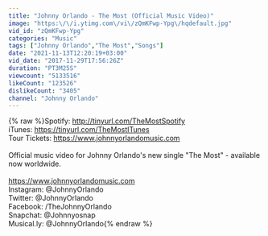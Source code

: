 ```yaml
---
title: "Johnny Orlando - The Most (Official Music Video)"
image: "https:\/\/i.ytimg.com\/vi\/zQmKFwp-Ypg\/hqdefault.jpg"
vid_id: "zQmKFwp-Ypg"
categories: "Music"
tags: ["Johnny Orlando","The Most","Songs"]
date: "2021-11-13T12:20:19+03:00"
vid_date: "2017-11-29T17:56:26Z"
duration: "PT3M25S"
viewcount: "5133516"
likeCount: "123526"
dislikeCount: "3405"
channel: "Johnny Orlando"
---
```

{% raw %}Spotify: <a rel="nofollow" target="blank" href="http://tinyurl.com/TheMostSpotify">http://tinyurl.com/TheMostSpotify</a><br />iTunes: <a rel="nofollow" target="blank" href="https://tinyurl.com/TheMostITunes">https://tinyurl.com/TheMostITunes</a> <br />Tour Tickets: <a rel="nofollow" target="blank" href="https://www.johnnyorlandomusic.com">https://www.johnnyorlandomusic.com</a><br /><br />Official music video for Johnny Orlando's new single &quot;The Most&quot; - available now worldwide. <br /><br /><a rel="nofollow" target="blank" href="https://www.johnnyorlandomusic.com">https://www.johnnyorlandomusic.com</a><br />Instagram: @JohnnyOrlando<br />Twitter: @JohnnyOrlando<br />Facebook: /TheJohnnyOrlando<br />Snapchat: @Johnnyosnap<br />Musical.ly: @JohnnyOrlando{% endraw %}
